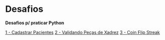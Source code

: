 # Desafios
**Desafios p/ praticar Python** 

[1 - Cadastrar Pacientes](https://github.com/Marcelo-4ever/Desafios/blob/main/DesafiosIniciante/cadastro_pacientes.py) 
[2 - Validando Peças de Xadrez](https://github.com/Marcelo-4ever/Desafios/blob/main/DesafiosIniciante/chessdictionary.py) 
[3 - Coin Flip Streak](https://github.com/Marcelo-4ever/Desafios/blob/main/DesafiosIniciante/coinflip.py)
